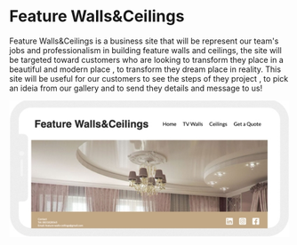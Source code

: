 # Feature Walls&Ceilings

Feature Walls&Ceilings is a business site that will be represent our team's jobs and professionalism in building feature walls and ceilings, the site will be targeted toward customers who are looking to transform they place in a beautiful and modern place , to transform they dream place in reality. This site will be useful for our customers to see the steps of they project , to pick an ideia from our gallery and to send they details and message to us!

![Responsice Mockup](https://github.com/SerjMartin/Feature-Walls-Ceilings/blob/master/accets/css/images/responsice-monckup1.png)